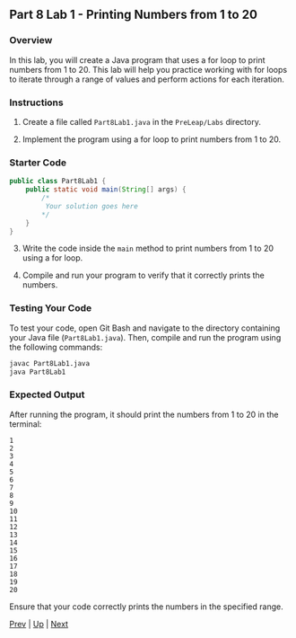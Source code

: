 ## Part 8 Lab 1 - Printing Numbers from 1 to 20

### Overview
In this lab, you will create a Java program that uses a for loop to print numbers from 1 to 20. This lab will help you practice working with for loops to iterate through a range of values and perform actions for each iteration.

### Instructions

1. Create a file called `Part8Lab1.java` in the `PreLeap/Labs` directory.

2. Implement the program using a for loop to print numbers from 1 to 20.

### Starter Code
```java
public class Part8Lab1 {
    public static void main(String[] args) {
        /*
         Your solution goes here
        */
    }
}
```

3. Write the code inside the `main` method to print numbers from 1 to 20 using a for loop.

4. Compile and run your program to verify that it correctly prints the numbers.

### Testing Your Code

To test your code, open Git Bash and navigate to the directory containing your Java file (`Part8Lab1.java`). Then, compile and run the program using the following commands:

```bash
javac Part8Lab1.java
java Part8Lab1
```

### Expected Output

After running the program, it should print the numbers from 1 to 20 in the terminal:

```
1
2
3
4
5
6
7
8
9
10
11
12
13
14
15
16
17
18
19
20
```

Ensure that your code correctly prints the numbers in the specified range.

[Prev](part8forloops.md) | [Up](part8.md) | [Next](part8labs2.md)